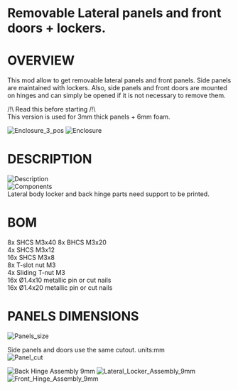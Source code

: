 # Removable Lateral panels and front doors + lockers.
# OVERVIEW
This mod allow to get removable lateral panels and front panels. Side panels are maintained with lockers. Also, side panels and front doors are mounted on hinges and can simply be opened if it is not necessary to remove them.

/!\ Read this before starting /!\  
This version is used for 3mm thick panels + 6mm foam.

![Enclosure_3_pos](Images/Enclosure_3_pos.jpg)
![Enclosure](Images/Enclosure.jpg)

# DESCRIPTION
![Description](Images/Description.jpg)  
![Components](Images/Components.jpg)  
Lateral body locker and back hinge parts need support to be printed.

# BOM
8x SHCS M3x40
8x BHCS M3x20  
4x SHCS M3x12  
16x SHCS M3x8  
8x T-slot nut M3  
4x Sliding T-nut M3  
16x Ø1.4x10 metallic pin or cut nails  
16x Ø1.4x20 metallic pin or cut nails  

# PANELS DIMENSIONS
![Panels_size](Images/Panels_size.jpg)

Side panels and doors use the same cutout. units:mm  
![Panel_cut](Images/Panel_cut.jpg)


![Back Hinge Assembly 9mm](Images/Back_Hinge_Assembly_9mm.jpg)
![Lateral_Locker_Assembly_9mm](Images/Lateral_locker_Assembly_9mm.jpg)
![Front_Hinge_Assembly_9mm](Images/Front_Hinge_Assembly_9mm.jpg)
